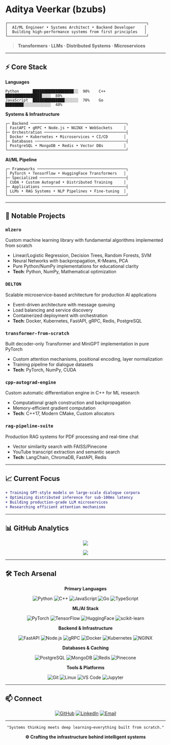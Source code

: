 # Aditya Veerkar (bzubs)

```ascii
┌─────────────────────────────────────────────────────────────┐
│  AI/ML Engineer • Systems Architect • Backend Developer    │
│  Building high-performance systems from first principles   │
└─────────────────────────────────────────────────────────────┘
```

> **Transformers · LLMs · Distributed Systems · Microservices**

---

## ⚡ Core Stack

**Languages**
```
Python      ██████████████████░░  90%    C++        ████████████████░░░░  80%
JavaScript  ██████████████░░░░░░  70%    Go         ████████░░░░░░░░░░░░  40%
```

**Systems & Infrastructure**
```
┌─ Backend ──────────────────────────────────────────┐
│ FastAPI • gRPC • Node.js • NGINX • WebSockets     │
├─ Orchestration ────────────────────────────────────┤
│ Docker • Kubernetes • Microservices • CI/CD       │
├─ Databases ────────────────────────────────────────┤
│ PostgreSQL • MongoDB • Redis • Vector DBs         │
└────────────────────────────────────────────────────┘
```

**AI/ML Pipeline**
```
┌─ Frameworks ───────────────────────────────────────┐
│ PyTorch • TensorFlow • HuggingFace Transformers   │
├─ Specialized ──────────────────────────────────────┤
│ CUDA • Custom Autograd • Distributed Training     │
├─ Applications ─────────────────────────────────────┤
│ LLMs • RAG Systems • NLP Pipelines • Fine-tuning  │
└────────────────────────────────────────────────────┘
```

---

## 🔬 Notable Projects

### `mlzero`
Custom machine learning library with fundamental algorithms implemented from scratch
- Linear/Logistic Regression, Decision Trees, Random Forests, SVM
- Neural Networks with backpropagation, K-Means, PCA
- Pure Python/NumPy implementations for educational clarity
- **Tech**: Python, NumPy, Mathematical optimization

### `DELTON`
Scalable microservice-based architecture for production AI applications
- Event-driven architecture with message queuing
- Load balancing and service discovery
- Containerized deployment with orchestration
- **Tech**: Docker, Kubernetes, FastAPI, gRPC, Redis, PostgreSQL

### `transformer-from-scratch`
Built decoder-only Transformer and MiniGPT implementation in pure PyTorch
- Custom attention mechanisms, positional encoding, layer normalization
- Training pipeline for dialogue datasets
- **Tech**: PyTorch, NumPy, CUDA

### `cpp-autograd-engine`
Custom automatic differentiation engine in C++ for ML research
- Computational graph construction and backpropagation
- Memory-efficient gradient computation
- **Tech**: C++17, Modern CMake, Custom allocators

### `rag-pipeline-suite`
Production RAG systems for PDF processing and real-time chat
- Vector similarity search with FAISS/Pinecone
- YouTube transcript extraction and semantic search
- **Tech**: LangChain, ChromaDB, FastAPI, Redis

---

## 📈 Current Focus

```diff
+ Training GPT-style models on large-scale dialogue corpora
+ Optimizing distributed inference for sub-100ms latency
+ Building production-grade LLM microservices
+ Researching efficient attention mechanisms
```

---

## 📊 GitHub Analytics

<div align="center">

![](https://github-readme-stats.vercel.app/api?username=bzubs&show_icons=true&theme=dark&hide_border=true&bg_color=0d1117&title_color=58a6ff&icon_color=1f6feb&text_color=c9d1d9&count_private=true)

![](https://github-readme-streak-stats.herokuapp.com/?user=bzubs&theme=dark&hide_border=true&background=0d1117&ring=58a6ff&fire=1f6feb&currStreakLabel=c9d1d9)


</div>

---

## 🛠️ Tech Arsenal

<div align="center">

**Primary Languages**

![Python](https://img.shields.io/badge/Python-3776AB?style=for-the-badge&logo=python&logoColor=white)
![C++](https://img.shields.io/badge/C++-00599C?style=for-the-badge&logo=cplusplus&logoColor=white)
![JavaScript](https://img.shields.io/badge/JavaScript-F7DF1E?style=for-the-badge&logo=javascript&logoColor=black)
![Go](https://img.shields.io/badge/Go-00ADD8?style=for-the-badge&logo=go&logoColor=white)
![TypeScript](https://img.shields.io/badge/TypeScript-3178C6?style=for-the-badge&logo=typescript&logoColor=white)

**ML/AI Stack**

![PyTorch](https://img.shields.io/badge/PyTorch-EE4C2C?style=for-the-badge&logo=pytorch&logoColor=white)
![TensorFlow](https://img.shields.io/badge/TensorFlow-FF6F00?style=for-the-badge&logo=tensorflow&logoColor=white)
![HuggingFace](https://img.shields.io/badge/🤗_HuggingFace-FFD21E?style=for-the-badge)
![scikit-learn](https://img.shields.io/badge/scikit--learn-F7931E?style=for-the-badge&logo=scikitlearn&logoColor=white)

**Backend & Infrastructure**

![FastAPI](https://img.shields.io/badge/FastAPI-009688?style=for-the-badge&logo=fastapi&logoColor=white)
![Node.js](https://img.shields.io/badge/Node.js-339933?style=for-the-badge&logo=nodedotjs&logoColor=white)
![gRPC](https://img.shields.io/badge/gRPC-4285F4?style=for-the-badge&logo=google&logoColor=white)
![Docker](https://img.shields.io/badge/Docker-2496ED?style=for-the-badge&logo=docker&logoColor=white)
![Kubernetes](https://img.shields.io/badge/Kubernetes-326CE5?style=for-the-badge&logo=kubernetes&logoColor=white)
![NGINX](https://img.shields.io/badge/NGINX-009639?style=for-the-badge&logo=nginx&logoColor=white)

**Databases & Caching**

![PostgreSQL](https://img.shields.io/badge/PostgreSQL-316192?style=for-the-badge&logo=postgresql&logoColor=white)
![MongoDB](https://img.shields.io/badge/MongoDB-47A248?style=for-the-badge&logo=mongodb&logoColor=white)
![Redis](https://img.shields.io/badge/Redis-DC382D?style=for-the-badge&logo=redis&logoColor=white)
![Pinecone](https://img.shields.io/badge/Pinecone-000000?style=for-the-badge&logo=pinecone&logoColor=white)

**Tools & Platforms**

![Git](https://img.shields.io/badge/Git-F05032?style=for-the-badge&logo=git&logoColor=white)
![Linux](https://img.shields.io/badge/Linux-FCC624?style=for-the-badge&logo=linux&logoColor=black)
![VS Code](https://img.shields.io/badge/VS_Code-007ACC?style=for-the-badge&logo=visualstudiocode&logoColor=white)
![Jupyter](https://img.shields.io/badge/Jupyter-F37626?style=for-the-badge&logo=jupyter&logoColor=white)

</div>

---

## 📫 Connect

<div align="center">

[![GitHub](https://img.shields.io/badge/GitHub-181717?style=for-the-badge&logo=github&logoColor=white)](https://github.com/bzubs)
[![LinkedIn](https://img.shields.io/badge/LinkedIn-0A66C2?style=for-the-badge&logo=linkedin&logoColor=white)](https://www.linkedin.com/in/aditya-veerkar-a61697347/)
[![Email](https://img.shields.io/badge/Email-EA4335?style=for-the-badge&logo=gmail&logoColor=white)](mailto:adityaveerkar@gmail.com)

</div>

---

<div align="center">

```
"Systems thinking meets deep learning—everything built from scratch."
```

**⚙️ Crafting the infrastructure behind intelligent systems**

</div>
